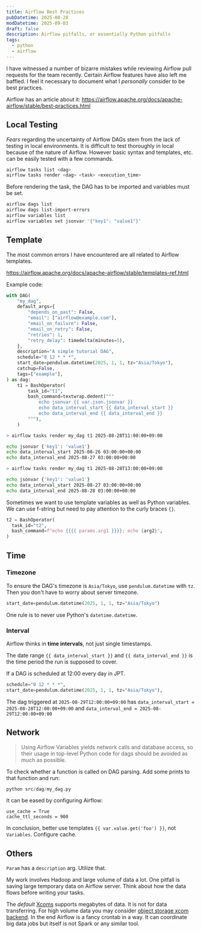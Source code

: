 ```yaml
---
title: Airflow Best Practices
pubDatetime: 2025-08-28
modDatetime: 2025-09-03
draft: false
description: Airflow pitfalls, or essentially Python pitfalls
tags:
  - python
  - airflow
---
```


I have witnessed a number of bizarre mistakes while reviewing Airflow pull requests for the team recently. Certain Airflow features have also left me baffled. I feel it necessary to document what I _personally_ consider to be best practices.

Airflow has an article about it:
<https://airflow.apache.org/docs/apache-airflow/stable/best-practices.html>

## Local Testing

_Fears_ regarding the uncertainty of Airflow DAGs stem from the lack of testing in local environments. It is difficult to test thoroughly in local because of the nature of Airflow. However basic syntax and templates, etc. can be easily tested with a few commands.

```sh
airflow tasks list <dag>
airflow tasks render <dag> <task> <execution_time>
```

Before rendering the task, the DAG has to be imported and variables must be set.

```sh
airflow dags list
airflow dags list-import-errors
airflow variables list
airflow variables set jsonvar '{"key1": "value1"}'
```

## Template

The most common errors I have encountered are all related to Airflow templates.

<https://airflow.apache.org/docs/apache-airflow/stable/templates-ref.html>

Example code:

```py
with DAG(
    "my_dag",
    default_args={
        "depends_on_past": False,
        "email": ["airflow@example.com"],
        "email_on_failure": False,
        "email_on_retry": False,
        "retries": 1,
        "retry_delay": timedelta(minutes=5),
    },
    description="A simple tutorial DAG",
    schedule="0 12 * * *",
    start_date=pendulum.datetime(2025, 1, 1, tz="Asia/Tokyo"),
    catchup=False,
    tags=["example"],
) as dag:
    t1 = BashOperator(
        task_id="t1",
        bash_command=textwrap.dedent("""
            echo jsonvar {{ var.json.jsonvar }}
            echo data_interval_start {{ data_interval_start }}
            echo data_interval_end {{ data_interval_end }}
        """),
    )
```

```sh
> airflow tasks render my_dag t1 2025-08-28T11:00:00+09:00

echo jsonvar {'key1': 'value1'}
echo data_interval_start 2025-08-26 03:00:00+00:00
echo data_interval_end 2025-08-27 03:00:00+00:00

> airflow tasks render my_dag t1 2025-08-28T13:00:00+09:00

echo jsonvar {'key1': 'value1'}
echo data_interval_start 2025-08-27 03:00:00+00:00
echo data_interval_end 2025-08-28 03:00:00+00:00
```

Sometimes we want to use template variables as well as Python variables. We can use f-string but need to pay attention to the curly braces `{}`.

```py
t2 = BashOperator(
  task_id="t2",
  bash_command=f"echo {{{{ params.arg1 }}}}; echo {arg2}",
)
```

## Time

### Timezone

To ensure the DAG's timezone is `Asia/Tokyo`, use `pendulum.datetime` with `tz`. Then you don't have to worry about server timezone.

```py
start_date=pendulum.datetime(2025, 1, 1, tz="Asia/Tokyo")
```

One rule is to never use Python's `datetime.datetime`.

### Interval

Airflow thinks in **time intervals**, not just single timestamps.

The date range `{{ data_interval_start }}` and `{{ data_interval_end }}` is the time period the run is supposed to cover.

If a DAG is scheduled at 12:00 every day in JPT.

```py
schedule="0 12 * * *",
start_date=pendulum.datetime(2025, 1, 1, tz="Asia/Tokyo"),
```

The dag triggered at `2025-08-29T12:00:00+09:00` has `data_interval_start = 2025-08-28T12:00:00+09:00` and `data_interval_end = 2025-08-29T12:00:00+09:00`

## Network

> Using Airflow Variables yields network calls and database access, so their usage in top-level Python code for dags should be avoided as much as possible.

To check whether a function is called on DAG parsing. Add some prints to that function and run:

```py
python src/dag/my_dag.py
```

It can be eased by configuring Airflow:

```text
use_cache = True
cache_ttl_seconds = 900
```

In conclusion, better use templates `{{ var.value.get('foo') }}`, not `Variables`. Configure cache.

## Others

`Param` has a `description` arg. Utilize that.

My work involves Hadoop and large volume of data a lot. One pitfall is saving large temporary data on Airflow server. Think about how the data flows before writing your tasks.

The _default_ [Xcoms](https://airflow.apache.org/docs/apache-airflow/stable/core-concepts/xcoms.html#xcoms) supports megabytes of data. It is not for data transferring. For high volume data you may consider [object storage xcom backend](https://airflow.apache.org/docs/apache-airflow-providers-common-io/stable/xcom_backend.html#object-storage-xcom-backend).
In the end Airflow is a fancy crontab in a way. It can coordinate big data jobs but itself is not Spark or any similar tool.
